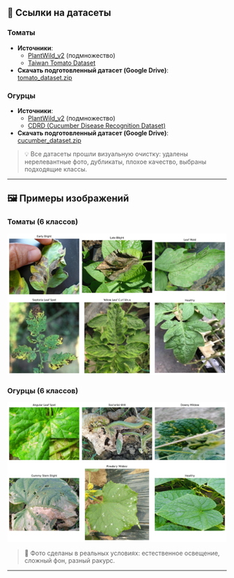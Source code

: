 ## 🔗 Ссылки на датасеты  

### Томаты  
- **Источники**:
  - [PlantWild_v2](https://tqwei05.github.io/PlantWild/) (подмножество)  
  - [Taiwan Tomato Dataset](https://data.mendeley.com/datasets/ngdgg79rzb/1)  
- **Скачать подготовленный датасет (Google Drive)**:  
  [tomato_dataset.zip](https://drive.google.com/file/d/1mJUS9ioPTEaBWlcY0wpXCvNNB_F7PPbL/view?usp=drive_link)  
### Огурцы  
- **Источники**:  
  - [PlantWild_v2](https://tqwei05.github.io/PlantWild/) (подмножество)  
  - [CDRD (Cucumber Disease Recognition Dataset)](https://www.sciencedirect.com/science/article/pii/S2352340923004389)  
- **Скачать подготовленный датасет (Google Drive)**:  
  [cucumber_dataset.zip](https://drive.google.com/file/d/18z_83qDkJo7b_jVz3QjOoIgJbB1QfiJG/view?usp=drive_link)  

> 💡 Все датасеты прошли визуальную очистку: удалены нерелевантные фото, дубликаты, плохое качество, выбраны подходящие классы.  
  
---  
  
## 🖼️ Примеры изображений  
  
### Томаты (6 классов)  
![Tomato Samples](../reports/tomato_samples.png)  
  
### Огурцы (6 классов)  
![Cucumber Samples](../reports/cucumber_samples.png)  

> 📌 Фото сделаны в реальных условиях: естественное освещение, сложный фон, разный ракурс.

---
